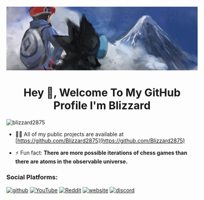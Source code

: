 ![sinnoh](https://github.com/Blizzard2875/Blizzard2875/blob/main/1500x500.png%20(2).png)
<h1 align="center">Hey 👋, Welcome To My GitHub Profile I'm Blizzard</h1>

<p align="left"> <img src="https://komarev.com/ghpvc/?username=blizzard2875" alt="blizzard2875" /> </p>

- 👨‍💻 All of my public projects are available at [https://github.com/Blizzard2875](https://github.com/Blizzard2875)

- ⚡ Fun fact: **There are more possible iterations of chess games than there are atoms in the observable universe.**

<h3 align="left">Social Platforms:</h3>

[<img src='https://cdn.jsdelivr.net/npm/simple-icons@3.0.1/icons/github.svg' alt='github' height='40'>](https://github.com/Blizzard2875)  [<img src='https://cdn.jsdelivr.net/npm/simple-icons@3.0.1/icons/youtube.svg' alt='YouTube' height='40'>](https://www.youtube.com/channel/https://www.youtube.com/channel/UCYbA4vHzm58q0VC7kd2zOFQ)  [<img src='https://cdn.jsdelivr.net/npm/simple-icons@3.0.1/icons/reddit.svg' alt='Reddit' height='40'>](https://www.reddit.com/user/https://www.reddit.com)  [<img src='https://cdn.jsdelivr.net/npm/simple-icons@3.0.1/icons/icloud.svg' alt='website' height='40'>](https://discord)  [<img src='https://cdn.jsdelivr.net/npm/simple-icons@3.0.1/icons/discord.svg' alt='discord' height='40'>](https://discord)  





